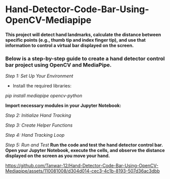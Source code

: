 # Hand-Detector-Code-Bar-Using-OpenCV-Mediapipe
####  This project will detect hand landmarks, calculate the distance between specific points (e.g., thumb tip and index finger tip), and use that information to control a virtual bar displayed on the screen.
### Below is a step-by-step guide to create a hand detector control bar project using OpenCV and MediaPipe.
*Step 1: Set Up Your Environment*

* Install the required libraries:
  
*pip install mediapipe opencv-python*

**Import necessary modules in your Jupyter Notebook:**

*Step 2: Initialize Hand Tracking*

*Step 3: Create Helper Functions*

*Step 4: Hand Tracking Loop*

*Step 5: Run and Test*
**Run the code and test the hand detector control bar. Open your Jupyter Notebook, execute the cells, and observe the distance displayed on the screen as you move your hand.**

https://github.com/Tanwar-12/Hand-Detector-Code-Bar-Using-OpenCV-Mediapipe/assets/110081008/d304d014-cec3-4c1b-8193-507d36ac3dbb


